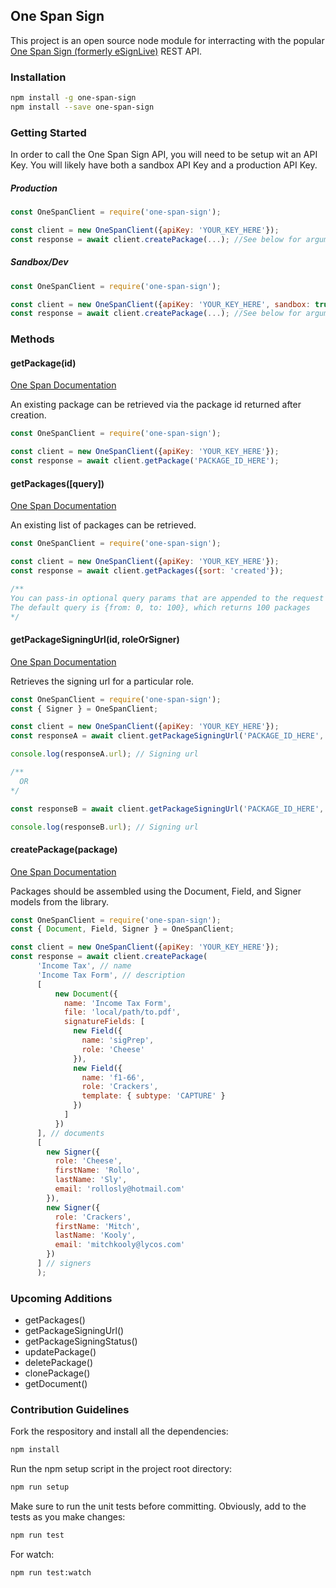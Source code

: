 ## One Span Sign

This project is an open source node module for interracting with the popular [One Span Sign (formerly eSignLive)](https://www.esignlive.com/) REST API.

### Installation

```BASH
npm install -g one-span-sign
npm install --save one-span-sign
```

### Getting Started

In order to call the One Span Sign API, you will need to be setup wit an API Key. You will likely have both a sandbox API Key and a production API Key.


##### Production
```JavaScript
const OneSpanClient = require('one-span-sign');

const client = new OneSpanClient({apiKey: 'YOUR_KEY_HERE'});
const response = await client.createPackage(...); //See below for arguments here
```

##### Sandbox/Dev
```JavaScript
const OneSpanClient = require('one-span-sign');

const client = new OneSpanClient({apiKey: 'YOUR_KEY_HERE', sandbox: true});
const response = await client.createPackage(...); //See below for arguments here
```

### Methods

#### getPackage(id)

[One Span Documentation](https://docs.esignlive.com/content/c_integrator_s_guide/rest_api/packages.htm#Get)

An existing package can be retrieved via the package id returned after creation.

```JavaScript
const OneSpanClient = require('one-span-sign');

const client = new OneSpanClient({apiKey: 'YOUR_KEY_HERE'});
const response = await client.getPackage('PACKAGE_ID_HERE');
```


#### getPackages([query])

[One Span Documentation](https://docs.esignlive.com/content/c_integrator_s_guide/rest_api/packages.htm#Retrieve)

An existing list of packages can be retrieved.

```JavaScript
const OneSpanClient = require('one-span-sign');

const client = new OneSpanClient({apiKey: 'YOUR_KEY_HERE'});
const response = await client.getPackages({sort: 'created'});

/** 
You can pass-in optional query params that are appended to the request
The default query is {from: 0, to: 100}, which returns 100 packages
*/
```


#### getPackageSigningUrl(id, roleOrSigner)

[One Span Documentation](https://docs.esignlive.com/content/c_integrator_s_guide/rest_api/signing_url.htm?Highlight=signingUrl)

Retrieves the signing url for a particular role.

```JavaScript
const OneSpanClient = require('one-span-sign');
const { Signer } = OneSpanClient;

const client = new OneSpanClient({apiKey: 'YOUR_KEY_HERE'});
const responseA = await client.getPackageSigningUrl('PACKAGE_ID_HERE', 'ROLE_HERE');

console.log(responseA.url); // Signing url

/**
  OR
*/

const responseB = await client.getPackageSigningUrl('PACKAGE_ID_HERE', new Signer({role: 'ROLE_HERE'}));

console.log(responseB.url); // Signing url
```


#### createPackage(package)

[One Span Documentation](https://docs.esignlive.com/content/c_integrator_s_guide/rest_api/packages.htm#Create)

Packages should be assembled using the Document, Field, and Signer models from the library.

```JavaScript
const OneSpanClient = require('one-span-sign');
const { Document, Field, Signer } = OneSpanClient;

const client = new OneSpanClient({apiKey: 'YOUR_KEY_HERE'});
const response = await client.createPackage(
      'Income Tax', // name
      'Income Tax Form', // description
      [
          new Document({
            name: 'Income Tax Form',
            file: 'local/path/to.pdf',
            signatureFields: [
              new Field({
                name: 'sigPrep',
                role: 'Cheese'
              }),
              new Field({
                name: 'f1-66',
                role: 'Crackers',
                template: { subtype: 'CAPTURE' }
              })
            ]
          })
      ], // documents
      [
        new Signer({
          role: 'Cheese',
          firstName: 'Rollo',
          lastName: 'Sly',
          email: 'rollosly@hotmail.com'
        }),
        new Signer({
          role: 'Crackers',
          firstName: 'Mitch',
          lastName: 'Kooly',
          email: 'mitchkooly@lycos.com'
        })
      ] // signers
      );
```

### Upcoming Additions

* getPackages()
* getPackageSigningUrl()
* getPackageSigningStatus()
* updatePackage()
* deletePackage()
* clonePackage()
* getDocument()

### Contribution Guidelines

Fork the respository and install all the dependencies:

```BASH
npm install
```

Run the npm setup script in the project root directory:

```BASH
npm run setup
```

Make sure to run the unit tests before committing. Obviously, add to the tests as you make changes:

```BASH
npm run test
```

For watch:

```BASH
npm run test:watch
```
